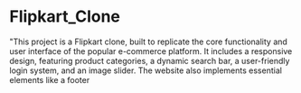 # Flipkart_Clone
"This project is a Flipkart clone, built to replicate the core functionality and user interface of the popular e-commerce platform. It includes a responsive design, featuring product categories, a dynamic search bar, a user-friendly login system, and an image slider. The website also implements essential elements like a footer
